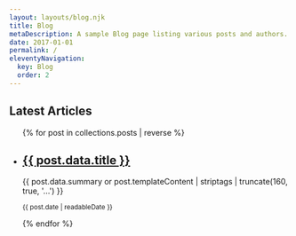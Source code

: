 ```yaml
---
layout: layouts/blog.njk
title: Blog
metaDescription: A sample Blog page listing various posts and authors.
date: 2017-01-01
permalink: /
eleventyNavigation:
  key: Blog
  order: 2
---
```


<section>
  <h1>Latest Articles</h1>
  <ul>
    {% for post in collections.posts | reverse %}
      <li>
        <h2>
          <a href="{{ post.data.permalink or post.url }}">{{ post.data.title }}</a>
        </h2>
        <p>{{ post.data.summary or post.templateContent | striptags | truncate(160, true, '...') }}</p>
        <p><small>{{ post.date | readableDate }}</small></p>
      </li>
    {% endfor %}
  </ul>
</section>

